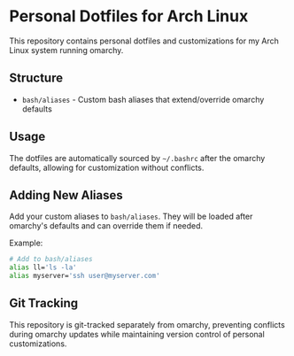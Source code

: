 # Personal Dotfiles for Arch Linux

This repository contains personal dotfiles and customizations for my Arch Linux system running omarchy.

## Structure

- `bash/aliases` - Custom bash aliases that extend/override omarchy defaults

## Usage

The dotfiles are automatically sourced by `~/.bashrc` after the omarchy defaults, allowing for customization without conflicts.

## Adding New Aliases

Add your custom aliases to `bash/aliases`. They will be loaded after omarchy's defaults and can override them if needed.

Example:
```bash
# Add to bash/aliases
alias ll='ls -la'
alias myserver='ssh user@myserver.com'
```

## Git Tracking

This repository is git-tracked separately from omarchy, preventing conflicts during omarchy updates while maintaining version control of personal customizations.
